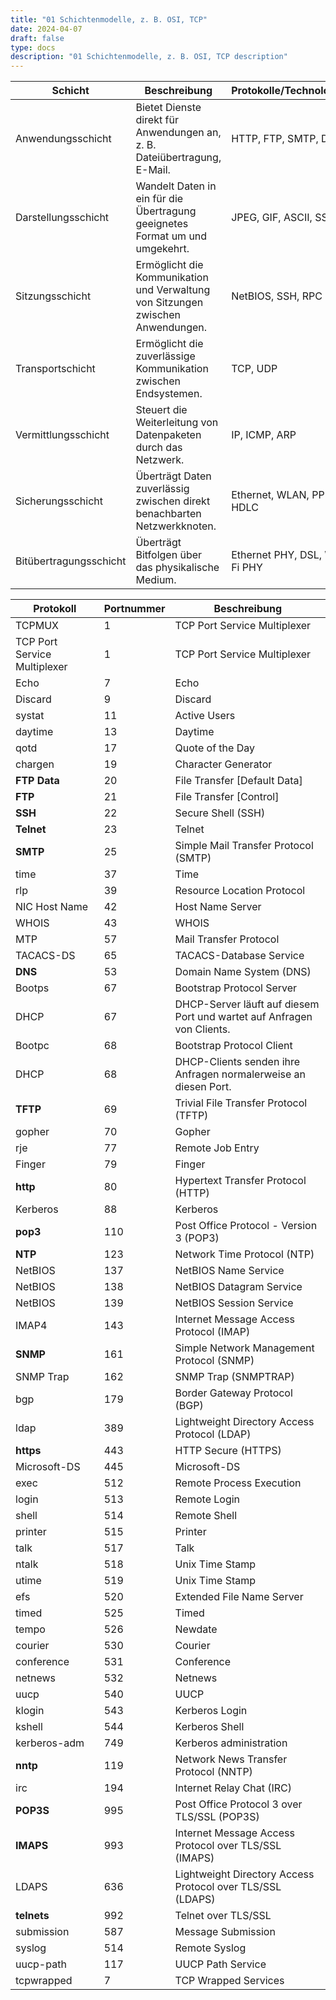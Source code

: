```yaml
---
title: "01 Schichtenmodelle, z. B. OSI, TCP"
date: 2024-04-07
draft: false
type: docs
description: "01 Schichtenmodelle, z. B. OSI, TCP description"
---
```


| Schicht         | Beschreibung                                | Protokolle/Technologien         |
|-----------------|---------------------------------------------|--------------------------------|
| Anwendungsschicht   | Bietet Dienste direkt für Anwendungen an, z. B. Dateiübertragung, E-Mail. | HTTP, FTP, SMTP, DNS          |
| Darstellungsschicht | Wandelt Daten in ein für die Übertragung geeignetes Format um und umgekehrt. | JPEG, GIF, ASCII, SSL         |
| Sitzungsschicht     | Ermöglicht die Kommunikation und Verwaltung von Sitzungen zwischen Anwendungen. | NetBIOS, SSH, RPC             |
| Transportschicht    | Ermöglicht die zuverlässige Kommunikation zwischen Endsystemen. | TCP, UDP                      |
| Vermittlungsschicht | Steuert die Weiterleitung von Datenpaketen durch das Netzwerk. | IP, ICMP, ARP                 |
| Sicherungsschicht   | Überträgt Daten zuverlässig zwischen direkt benachbarten Netzwerkknoten. | Ethernet, WLAN, PPP, HDLC     |
| Bitübertragungsschicht | Überträgt Bitfolgen über das physikalische Medium. | Ethernet PHY, DSL, Wi-Fi PHY |


| Protokoll         | Portnummer | Beschreibung                            |
|-------------------|------------|----------------------------------------|
| TCPMUX            | 1          | TCP Port Service Multiplexer           |
| TCP Port Service Multiplexer | 1 | TCP Port Service Multiplexer           |
| Echo              | 7          | Echo                                   |
| Discard           | 9          | Discard                                |
| systat            | 11         | Active Users                           |
| daytime           | 13         | Daytime                                |
| qotd              | 17         | Quote of the Day                       |
| chargen           | 19         | Character Generator                    |
| **FTP Data**          | 20         | File Transfer [Default Data]           |
| **FTP**               | 21         | File Transfer [Control]                |
| **SSH**               | 22         | Secure Shell (SSH)                     |
| **Telnet**            | 23         | Telnet                                 |
| **SMTP**              | 25         | Simple Mail Transfer Protocol (SMTP)   |
| time              | 37         | Time                                   |
| rlp               | 39         | Resource Location Protocol             |
| NIC Host Name     | 42         | Host Name Server                       |
| WHOIS             | 43         | WHOIS                                  |
| MTP               | 57         | Mail Transfer Protocol                 |
| TACACS-DS         | 65         | TACACS-Database Service                |
| **DNS**               | 53         | Domain Name System (DNS)               |
 Bootps            | 67         | Bootstrap Protocol Server              |
| DHCP    | 67   | DHCP-Server läuft auf diesem Port und wartet auf Anfragen von Clients.  |
| Bootpc            | 68         | Bootstrap Protocol Client              |
| DHCP    | 68   | DHCP-Clients senden ihre Anfragen normalerweise an diesen Port.    |
| **TFTP**              | 69         | Trivial File Transfer Protocol (TFTP)  |
| gopher            | 70         | Gopher                                 |
| rje               | 77         | Remote Job Entry                       |
| Finger            | 79         | Finger                                 |
| **http**              | 80         | Hypertext Transfer Protocol (HTTP)     |
| Kerberos          | 88         | Kerberos                               |
| **pop3**              | 110        | Post Office Protocol - Version 3 (POP3)|
| **NTP**               | 123        | Network Time Protocol (NTP)            |
| NetBIOS           | 137        | NetBIOS Name Service                   |
| NetBIOS           | 138        | NetBIOS Datagram Service               |
| NetBIOS           | 139        | NetBIOS Session Service                |
| IMAP4             | 143        | Internet Message Access Protocol (IMAP)|
| **SNMP**              | 161        | Simple Network Management Protocol (SNMP)|
| SNMP Trap         | 162        | SNMP Trap (SNMPTRAP)                   |
| bgp               | 179        | Border Gateway Protocol (BGP)          |
| ldap              | 389        | Lightweight Directory Access Protocol (LDAP)|
| **https**             | 443        | HTTP Secure (HTTPS)                    |
| Microsoft-DS      | 445        | Microsoft-DS                           |
| exec              | 512        | Remote Process Execution               |
| login             | 513        | Remote Login                           |
| shell             | 514        | Remote Shell                           |
| printer           | 515        | Printer                                |
| talk              | 517        | Talk                                   |
| ntalk             | 518        | Unix Time Stamp                        |
| utime             | 519        | Unix Time Stamp                        |
| efs               | 520        | Extended File Name Server              |
| timed             | 525        | Timed                                  |
| tempo             | 526        | Newdate                                |
| courier           | 530        | Courier                                |
| conference        | 531        | Conference                             |
| netnews           | 532        | Netnews                                |
| uucp              | 540        | UUCP                                   |
| klogin            | 543        | Kerberos Login                         |
| kshell            | 544        | Kerberos Shell                         |
| kerberos-adm      | 749        | Kerberos administration               |
| **nntp**              | 119        | Network News Transfer Protocol (NNTP) |
| irc               | 194        | Internet Relay Chat (IRC)              |
| **POP3S**             | 995        | Post Office Protocol 3 over TLS/SSL (POP3S)|
| **IMAPS**             | 993        | Internet Message Access Protocol over TLS/SSL (IMAPS)|
| LDAPS             | 636        | Lightweight Directory Access Protocol over TLS/SSL (LDAPS)|
| **telnets**           | 992        | Telnet over TLS/SSL                    |
| submission        | 587        | Message Submission                     |
| syslog            | 514        | Remote Syslog                          |
| uucp-path         | 117        | UUCP Path Service                      |
| tcpwrapped        | 7          | TCP Wrapped Services                   |